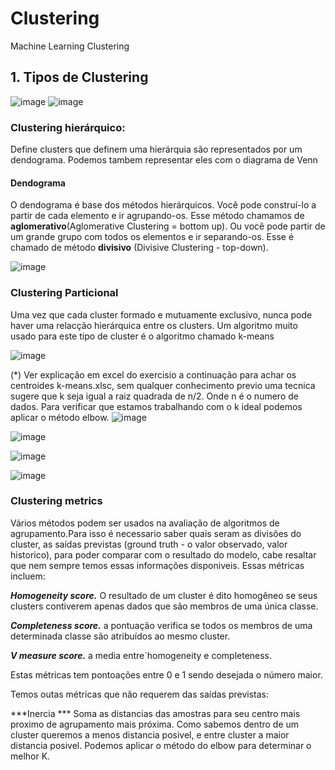 # Clustering
Machine Learning Clustering

## 1. Tipos de Clustering

![image](https://user-images.githubusercontent.com/87387315/168158167-ff82ff61-42e4-4558-b9d3-88af8549279f.png)
![image](https://user-images.githubusercontent.com/87387315/168158555-630e9b00-1fe8-4582-b234-d28fab6c4951.png)

### Clustering hierárquico: 
Define clusters que definem uma hierárquia são representados por um dendograma. Podemos tambem representar eles com o diagrama de Venn

  #### Dendograma
  
  O dendograma é base dos métodos hierárquicos. 
  Você pode construí-lo a partir de cada elemento e ir agrupando-os. Esse método chamamos de **aglomerativo**(Aglomerative Clustering = bottom up).
  Ou você pode partir de um grande grupo com todos os elementos e ir separando-os. Esse é chamado de método **divisivo** (Divisive Clustering - top-down). 

![image](https://user-images.githubusercontent.com/87387315/168161605-b5e4b1c2-e355-4049-b482-699fd440c441.png)

### Clustering Particional

Uma vez que cada cluster formado e mutuamente exclusivo, nunca pode haver uma relacção hierárquica entre os clusters. Um algoritmo muito usado para este tipo de cluster é o algoritmo chamado k-means

![image](https://user-images.githubusercontent.com/87387315/168317288-b85c8224-ac20-40b6-a36c-c05818a49736.png)

(*) Ver explicação em excel do exercisio a  continuação para achar os centroides k-means.xlsc, sem qualquer conhecimento previo uma tecnica sugere que k seja igual a raiz quadrada de n/2. Onde n é o numero de dados. Para verificar que estamos trabalhando com o k ideal podemos aplicar o método elbow.
![image](https://user-images.githubusercontent.com/87387315/168631867-18488fd6-c807-4706-9bba-5902ba2b9326.png)

![image](https://user-images.githubusercontent.com/87387315/168631693-3e578b7a-aa01-4fd7-a4f2-3b7a76e3756d.png)

![image](https://user-images.githubusercontent.com/87387315/168317730-16be9494-255a-4a31-977a-9c6c8b98a335.png)

![image](https://user-images.githubusercontent.com/87387315/168317660-dfbfe2ff-b1f8-4eea-a892-5f5ec2e125ed.png)

### Clustering metrics

Vários métodos podem ser usados na avaliação de algoritmos de agrupamento.Para isso é necessario saber quais seram as divisões do cluster, as saídas previstas (ground truth - o valor observado, valor historico), para poder comparar com o resultado do modelo, cabe resaltar que nem sempre temos essas informações disponiveis. Essas métricas incluem:

***Homogeneity score.*** O resultado de um cluster é dito homogêneo se seus clusters contiverem apenas dados que são membros de uma única classe.

***Completeness score.*** a pontuação verifica se todos os membros de uma determinada classe são atribuídos ao mesmo cluster. 

***V measure score.*** a media entre`homogeneity e completeness. 
 
 Estas métricas tem pontoações entre 0 e 1 sendo desejada o número maior.
 
 Temos outas métricas que não requerem das saídas previstas:
 
***Inercia ***
Soma as distancias das amostras para seu centro mais proximo de agrupamento  mais próxima. Como sabemos dentro de um cluster queremos a menos distancia posivel, e entre cluster a maior distancia posivel. Podemos aplicar o método do elbow para determinar o melhor K.




 
 
 


